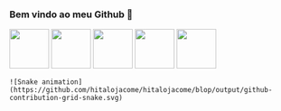 ### Bem vindo ao meu Github 👋

<img src="https://cdn.jsdelivr.net/gh/devicons/devicon/icons/python/python-original-wordmark.svg" width="70px"/> <img src="https://cdn.jsdelivr.net/gh/devicons/devicon/icons/html5/html5-original-wordmark.svg" width="70px" /> <img src="https://cdn.jsdelivr.net/gh/devicons/devicon/icons/css3/css3-original-wordmark.svg" width="70px"/> <img src="https://cdn.jsdelivr.net/gh/devicons/devicon/icons/javascript/javascript-original.svg" width="70px"/> <img src="https://cdn.jsdelivr.net/gh/devicons/devicon/icons/java/java-original-wordmark.svg" width="70px"/>

    ![Snake animation] (https://github.com/hitalojacome/hitalojacome/blop/output/github-contribution-grid-snake.svg)

